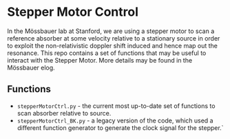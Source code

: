# Stepper Motor Control

In the Mössbauer lab at Stanford, we are using a stepper motor to scan a reference absorber at some velocity relative to a stationary source in order to exploit the non-relativistic doppler shift induced and hence map out the resonance. This repo contains a set of functions that may be useful to interact with the Stepper Motor. More details may be found in the Mössbauer elog.

## Functions
 - `stepperMotorCtrl.py` - the current most up-to-date set of functions to scan absorber relative to source.
 - `stepperMotorCtrl_BK.py` - a legacy version of the code, which used a different function generator to generate the clock signal for the stepper.`
